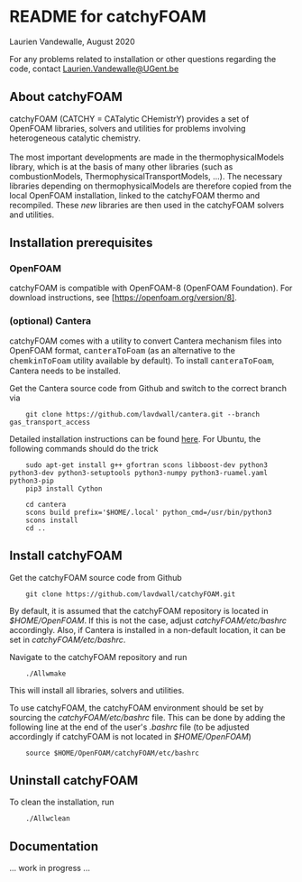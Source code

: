 # README for catchyFOAM
Laurien Vandewalle, August 2020

For any problems related to installation or other questions regarding the code, contact Laurien.Vandewalle@UGent.be

## About catchyFOAM
catchyFOAM (CATCHY = CATalytic CHemistrY) provides a set of OpenFOAM libraries, solvers and utilities for problems involving heterogeneous catalytic chemistry.<br/><br/>
The most important developments are made in the thermophysicalModels library, which is at the basis of many other libraries (such as combustionModels, ThermophysicalTransportModels, ...). The necessary libraries depending on thermophysicalModels are therefore copied from the local OpenFOAM installation, linked to the catchyFOAM thermo and recompiled. These *new* libraries are then used in the catchyFOAM solvers and utilities.

## Installation prerequisites
### OpenFOAM
catchyFOAM is compatible with OpenFOAM-8 (OpenFOAM Foundation). For download instructions, see [https://openfoam.org/version/8]. 

### (optional) Cantera
catchyFOAM comes with a utility to convert Cantera mechanism files into OpenFOAM format, <span style="font-family:Courier;">canteraToFoam</span> (as an alternative to the <span style="font-family:Courier;">chemkinToFoam</span> utility available by default). To install <span style="font-family:Courier;">canteraToFoam</span>, Cantera needs to be installed.

Get the Cantera source code from Github and switch to the correct branch via
```
    git clone https://github.com/lavdwall/cantera.git --branch gas_transport_access
```

Detailed installation instructions can be found [here](https://cantera.org/install/compiling-install.html). 
For Ubuntu, the following commands should do the trick
```
    sudo apt-get install g++ gfortran scons libboost-dev python3 python3-dev python3-setuptools python3-numpy python3-ruamel.yaml python3-pip
    pip3 install Cython
    
    cd cantera
    scons build prefix='$HOME/.local' python_cmd=/usr/bin/python3
    scons install
    cd ..
```

## Install catchyFOAM
Get the catchyFOAM source code from Github 
```
    git clone https://github.com/lavdwall/catchyFOAM.git
```
By default, it is assumed that the catchyFOAM repository is located in *$HOME/OpenFOAM*. If this is not the case, adjust *catchyFOAM/etc/bashrc* accordingly. Also, if Cantera is installed in a non-default location, it can be set in *catchyFOAM/etc/bashrc*.

Navigate to the catchyFOAM repository and run
```
    ./Allwmake
```
This will install all libraries, solvers and utilities.

To use catchyFOAM, the catchyFOAM environment should be set by sourcing the *catchyFOAM/etc/bashrc* file. This can be done by adding the following line at the end of the user's *.bashrc* file (to be adjusted accordingly if catchyFOAM is not located in *$HOME/OpenFOAM*)
```
    source $HOME/OpenFOAM/catchyFOAM/etc/bashrc
```

## Uninstall catchyFOAM
To clean the installation, run
```
    ./Allwclean
```

## Documentation
... work in progress ...
